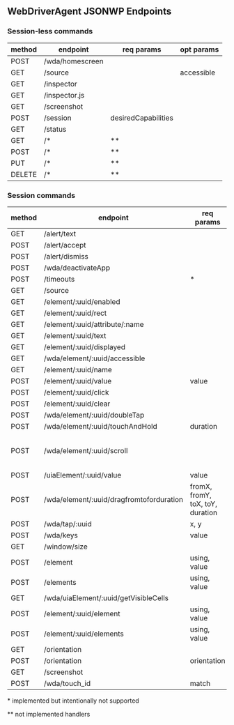 ## WebDriverAgent JSONWP Endpoints

### Session-less commands

| method | endpoint                               | req params | opt params |
| ------ | -------------------------------------- | ---------- | ---------- |
| POST   | /wda/homescreen                        | | |
| GET    | /source                                | | accessible |
| GET    | /inspector                             | | |
| GET    | /inspector.js                          | | |
| GET    | /screenshot                            | | |
| POST   | /session                               | desiredCapabilities
| GET    | /status                                | | |
| GET    | /*                                     | ** | |
| POST   | /*                                     | ** | |
| PUT    | /*                                     | ** | |
| DELETE | /*                                     | ** | |


### Session commands

| method | endpoint                               | req params | opt params |
| ------ | -------------------------------------- | ---------- | ---------- |
| GET    | /alert/text                            | | |
| POST   | /alert/accept                          | | |
| POST   | /alert/dismiss                         | | |
| POST   | /wda/deactivateApp                     | | duration |
| POST   | /timeouts                              | * | |
| GET    | /source                                | | accessible |
| GET    | /element/:uuid/enabled                 | | |
| GET    | /element/:uuid/rect                    | | |
| GET    | /element/:uuid/attribute/:name         | | |
| GET    | /element/:uuid/text                    | | |
| GET    | /element/:uuid/displayed               | | |
| GET    | /wda/element/:uuid/accessible          | | |
| GET    | /element/:uuid/name                    | | |
| POST   | /element/:uuid/value                   | value | |
| POST   | /element/:uuid/click                   | | |
| POST   | /element/:uuid/clear                   | | |
| POST   | /wda/element/:uuid/doubleTap        | | |
| POST   | /wda/element/:uuid/touchAndHold     | duration | |
| POST   | /wda/element/:uuid/scroll           | | name, direction, predicateString, toVisible |
| POST   | /uiaElement/:uuid/value                | value | |
| POST   | /wda/element/:uuid/dragfromtoforduration | fromX, fromY, toX, toY, duration | |
| POST   | /wda/tap/:uuid                         | x, y | |
| POST   | /wda/keys                              | value | |
| GET    | /window/size                           | | |
| POST   | /element                               | using, value | |
| POST   | /elements                              | using, value | |
| GET    | /wda/uiaElement/:uuid/getVisibleCells  | | |
| POST   | /element/:uuid/element                 | using, value | |
| POST   | /element/:uuid/elements                | using, value | |
| GET    | /orientation                           | | |
| POST   | /orientation                           | orientation | |
| GET    | /screenshot                            | | |
| POST   | /wda/touch_id                | match | |


\* implemented but intentionally not supported

** not implemented handlers
